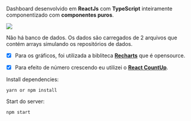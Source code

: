 Dashboard desenvolvido em **ReactJs** com **TypeScript** inteiramente componentizado com **componentes puros**.


  <a  href="https://dashboard-react-wallet.vercel.app/"><img src="https://i.postimg.cc/mZJypQmz/minhacarteirapreview.gif"/></a>


Não há banco de dados. Os dados são carregados de 2 arquivos que contém arrays simulando os repositórios de dados.

- [x] Para os gráficos, foi utilizada a bibliteca [**Recharts**](http://recharts.org/en-US) que é opensource.
- [x] Para efeito de número crescendo eu utilizei o [**React CountUp**](https://www.npmjs.com/package/react-countup).


Install dependencies:
```
yarn or npm install
```

Start do server:
```
npm start
```

